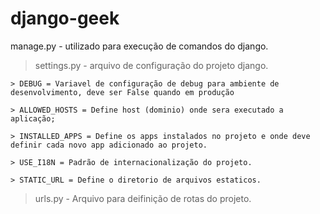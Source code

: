 # django-geek

manage.py - utilizado para execução de comandos do django. 

> settings.py - arquivo de configuração do projeto django.
    
    > DEBUG = Variavel de configuração de debug para ambiente de desenvolvimento, deve ser False quando em produção

    > ALLOWED_HOSTS = Define host (dominio) onde sera executado a aplicação; 

    > INSTALLED_APPS = Define os apps instalados no projeto e onde deve definir cada novo app adicionado ao projeto. 

    > USE_I18N = Padrão de internacionalização do projeto.

    > STATIC_URL = Define o diretorio de arquivos estaticos.

> urls.py - Arquivo para deifinição de rotas do projeto. 



